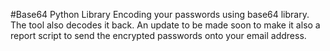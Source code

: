 #Base64 Python Library
Encoding your passwords using base64 library. The tool also decodes it back. An update to be made soon to make it also a report script to send the encrypted passwords onto your email address.
